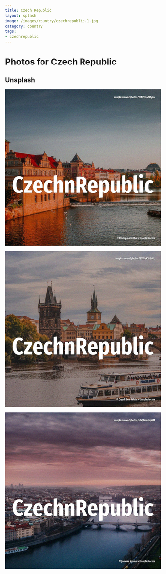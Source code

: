 ```yaml
---
title: Czech Republic
layout: splash
image: /images/country/czechrepublic.1.jpg
category: country
tags:
- czechrepublic
---
```

# Photos for Czech Republic

## Unsplash

![Czech Republic](/images/country/czechrepublic.1.jpg)

![Czech Republic](/images/country/czechrepublic.2.jpg)

![Czech Republic](/images/country/czechrepublic.3.jpg)